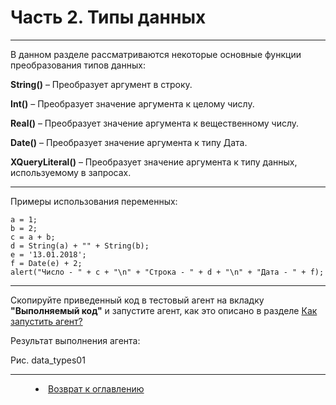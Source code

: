 # Часть 2. Типы данных
***

В данном разделе рассматриваются некоторые основные функции преобразования типов данных:

**String()** – Преобразует аргумент в строку.

**Int()** – Преобразует значение аргумента к целому числу.	

**Real()** – Преобразует значение аргумента к вещественному числу.	

**Date()** – Преобразует значение аргумента к типу Дата.	

**XQueryLiteral()** – Преобразует значение аргумента к типу данных, используемому в запросах.	

---

Примеры использования переменных:

    a = 1;
    b = 2;
    c = a + b;
    d = String(a) + "" + String(b);
    e = '13.01.2018';
    f = Date(e) + 2;
    alert("Число - " + c + "\n" + "Строка - " + d + "\n" + "Дата - " + f);

---

Скопируйте приведенный код в тестовый агент на вкладку **"Выполняемый код"** и запустите агент, как это описано в разделе [Как запустить агент?](run_agent.md)

Результат выполнения агента:

Рис. data_types01

***
<dd><li> <a href="README.md"> Возврат к оглавлению</a></dd>
